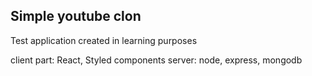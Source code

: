## Simple youtube clon

Test application created in learning purposes

client part: React, Styled components
server: node, express, mongodb
